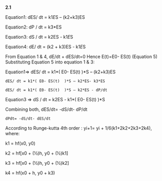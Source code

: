 **2.1**  

Equation1: dES/ dt = k1*E*S – (k2+k3)ES  

Equation2: dP / dt = k3*ES

Equation3: dS / dt = k2ES - k1*E*S

Equation4: dE/ dt = (k2 + k3)ES - k1*E*S 

From Equation 1 & 4, dE/dt + dES/dt=0
Hence E(t)=E0- ES(t)  (Equation 5)
Substituting Equation 5 into equation 1 & 3:

Equation1=>  dES/ dt = k1*( E0- ES(t)  )*S – (k2+k3)ES  
	
	dES/ dt = k1*( E0- ES(t)  )*S – k2*ES- k3*ES
	
	dES/ dt = k1*( E0- ES(t)  )*S – k2*ES - dP/dt

Equation3 => dS / dt = k2ES - k1*( E0- ES(t)  )*S

Combining both, dES/dt= -dS/dt- dP/dt 

	dPdt= -dS/dt- dES/dt

According to Runge-kutta 4th order : yi+1= yi + 1/6(k1+2k2+2k3+2k4), where: 

k1 = hf(x0, y0)

k2 = hf[x0 + (½)h, y0 + (½)k1]

k3 = hf[x0 + (½)h, y0 + (½)k2]

k4 = hf(x0 + h, y0 + k3)
